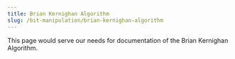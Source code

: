 ```yaml
---
title: Brian Kernighan Algorithm
slug: /bit-manipulation/brian-kernighan-algorithm
---
```


This page would serve our needs for documentation of the Brian Kernighan Algorithm.
